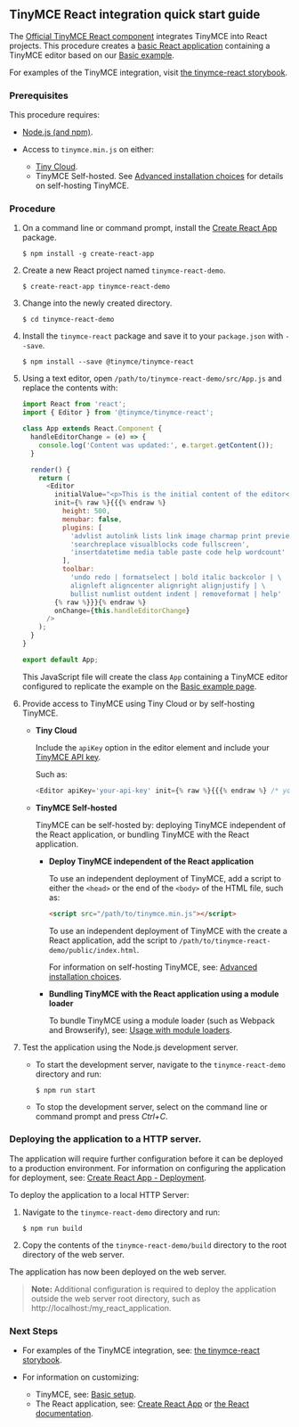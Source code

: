## TinyMCE React integration quick start guide

The [Official TinyMCE React component](https://github.com/tinymce/tinymce-react) integrates TinyMCE into React projects.
This procedure creates a [basic React application](https://github.com/facebook/create-react-app) containing a TinyMCE editor based on our [Basic example]({{site.baseurl}}/docs/demo/basic-example/).

For examples of the TinyMCE integration, visit [the tinymce-react storybook](https://tinymce.github.io/tinymce-react/).

### Prerequisites

This procedure requires:
* [Node.js (and npm)](https://nodejs.org/).
* Access to `tinymce.min.js` on either:

    * [Tiny Cloud]({{site.baseurl}}/cloud-deployment-guide/editor-and-features/).
    * TinyMCE Self-hosted. See [Advanced installation choices]({{site.baseurl}}/general-configuration-guide/advanced-install/) for details on self-hosting TinyMCE.

### Procedure

1. On a command line or command prompt, install the [Create React App](https://github.com/facebook/create-react-app) package.

    ```
    $ npm install -g create-react-app
    ```
2. Create a new React project named `tinymce-react-demo`.

    ```
    $ create-react-app tinymce-react-demo
    ```
3. Change into the newly created directory.

    ```
    $ cd tinymce-react-demo
    ```
4. Install the `tinymce-react` package and save it to your `package.json` with `--save`.

    ```
    $ npm install --save @tinymce/tinymce-react
    ```
5. Using a text editor, open `/path/to/tinymce-react-demo/src/App.js` and replace the contents with:

    ```js
    import React from 'react';
    import { Editor } from '@tinymce/tinymce-react';

    class App extends React.Component {
      handleEditorChange = (e) => {
        console.log('Content was updated:', e.target.getContent());
      }

      render() {
        return (
          <Editor
            initialValue="<p>This is the initial content of the editor</p>"
            init={% raw %}{{{% endraw %}
              height: 500,
              menubar: false,
              plugins: [
                'advlist autolink lists link image charmap print preview anchor',
                'searchreplace visualblocks code fullscreen',
                'insertdatetime media table paste code help wordcount'
              ],
              toolbar:
                'undo redo | formatselect | bold italic backcolor | \
                alignleft aligncenter alignright alignjustify | \
                bullist numlist outdent indent | removeformat | help'
            {% raw %}}}{% endraw %}
            onChange={this.handleEditorChange}
          />
        );
      }
    }

    export default App;
    ```
    This JavaScript file will create the class `App` containing a TinyMCE editor configured to replicate the example on the [Basic example page]({{site.baseurl}}/docs/demo/basic-example/).
6. Provide access to TinyMCE using Tiny Cloud or by self-hosting TinyMCE.

    * **Tiny Cloud**

        Include the `apiKey` option in the editor element and include your [TinyMCE API key]({{site.shared_baseurl}}/signup/).

        Such as:

        ```js
        <Editor apiKey='your-api-key' init={% raw %}{{{% endraw %} /* your other settings */ {% raw %}}}{% endraw %} />
        ```

    * **TinyMCE Self-hosted**

      TinyMCE can be self-hosted by: deploying TinyMCE independent of the React application, or bundling TinyMCE with the React application.

      * **Deploy TinyMCE independent of the React application**

        To use an independent deployment of TinyMCE, add a script to either the `<head>` or the end of the `<body>` of the HTML file, such as:
        ```html
        <script src="/path/to/tinymce.min.js"></script>
        ```

        To use an independent deployment of TinyMCE with the create a React application, add the script to `/path/to/tinymce-react-demo/public/index.html`.

        For information on self-hosting TinyMCE, see: [Advanced installation choices]({{site.baseurl}}/general-configuration-guide/advanced-install/).

      * **Bundling TinyMCE with the React application using a module loader**

          To bundle TinyMCE using a module loader (such as Webpack and Browserify), see: [Usage with module loaders]({{site.baseurl}}/advanced/usage-with-module-loaders/).

7. Test the application using the Node.js development server.
    * To start the development server, navigate to the `tinymce-react-demo` directory and run:

        ```
        $ npm run start
        ```

    * To stop the development server, select on the command line or command prompt and press _Ctrl+C_.

### Deploying the application to a HTTP server.
The application will require further configuration before it can be deployed to a production environment. For information on configuring the application for deployment, see: [Create React App - Deployment](https://create-react-app.dev/docs/deployment).

To deploy the application to a local HTTP Server:

1. Navigate to the `tinymce-react-demo` directory and run:

    ```
    $ npm run build
    ```

2. Copy the contents of the `tinymce-react-demo/build` directory to the root directory of the web server.

The application has now been deployed on the web server.

> **Note:** Additional configuration is required to deploy the application outside the web server root directory, such as http://localhost:<port>/my_react_application.

### Next Steps

* For examples of the TinyMCE integration, see: [the tinymce-react storybook](https://tinymce.github.io/tinymce-react/).
* For information on customizing:

    * TinyMCE, see: [Basic setup]({{site.baseurl}}/general-configuration-guide/basic-setup/).
    * The React application, see: [Create React App](https://create-react-app.dev/docs/getting-started) or [the React documentation](https://reactjs.org/docs/getting-started.html).